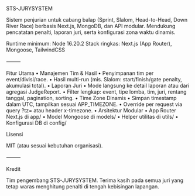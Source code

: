 STS-JURYSYSTEM

Sistem penjurian untuk cabang balap (Sprint, Slalom, Head-to-Head, Down River Race) berbasis Next.js, MongoDB, dan API modular. Mendukung pencatatan penalti, laporan juri, serta konfigurasi zona waktu dinamis.

Runtime minimum: Node 16.20.2
Stack ringkas: Next.js (App Router), Mongoose, TailwindCSS

⸻

Fitur Utama
	•	Manajemen Tim & Hasil
	•	Penyimpanan tim per event/divisi/race.
	•	Hasil multi-run (mis. Slalom: start/finish/gate penalty, akumulasi total).
	•	Laporan Juri
	•	Mode langsung ke detail laporan atau dari agregasi JudgeReport.
	•	Filter lengkap: event, tipe lomba, tim, juri, rentang tanggal, pagination, sorting.
	•	Time Zone Dinamis
	•	Simpan timestamp dalam UTC, tampilkan sesuai APP_TIMEZONE.
	•	Override per request via query ?tz= atau header x-timezone.
	•	Arsitektur Modular
	•	App Router Next.js di app/
	•	Model Mongoose di models/
	•	Helper utilitas di utils/
	•	Konfigurasi DB di config/

Lisensi

MIT (atau sesuai kebutuhan organisasi).

⸻

Kredit

Tim pengembang STS-JURYSYSTEM. Terima kasih pada semua juri yang tetap waras menghitung penalti di tengah kebisingan lapangan.